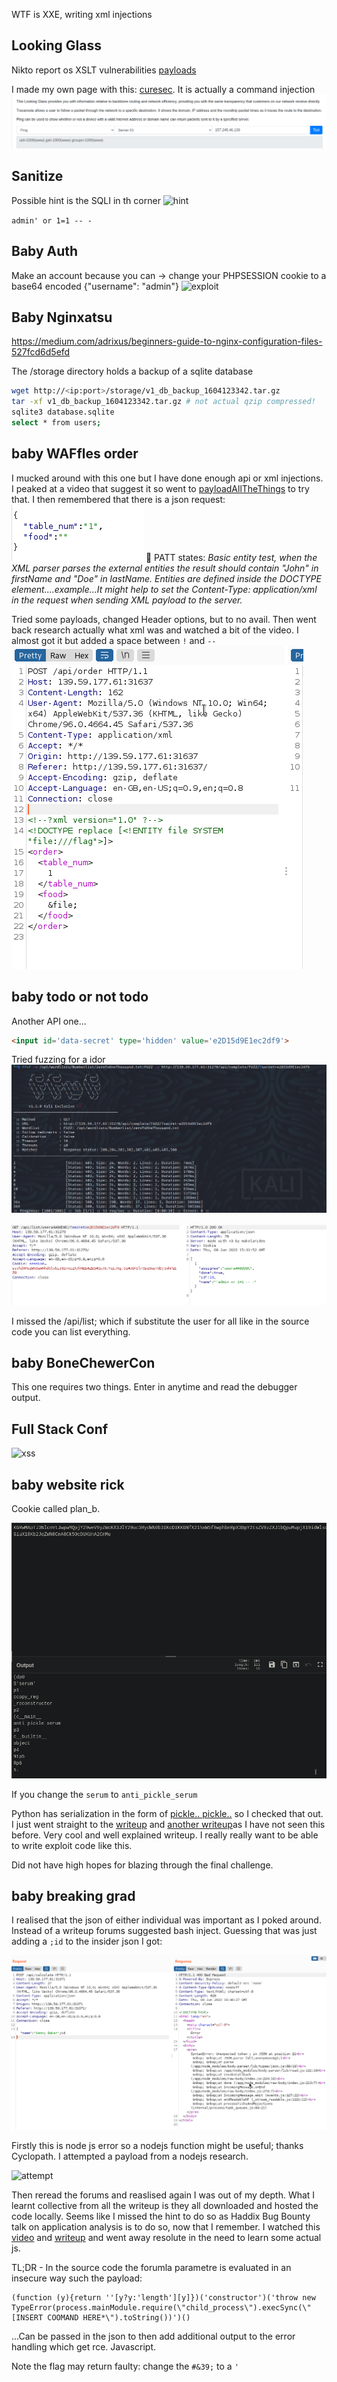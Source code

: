 
WTF is XXE, writing xml injections

## Looking Glass

Nikto report os XSLT vulnerabilities
[payloads](https://github.com/swisskyrepo/PayloadsAllTheThings/tree/master/XSLT%20Injection)

I made my own page with this: [curesec](https://curesec.com/blog/article/blog/MoinMoin-198-XSS-175.html).
It is actually a command injection
![exploit-lg](Screenshots/looking-glass-exploit.png)


## Sanitize 
 
Possible hint is the SQLI in th corner
![hint](sanitize-hint-question-mark.png)

`admin' or 1=1 -- -`

## Baby Auth

Make an account because you can -> change your PHPSESSION cookie to a base64 encoded {"username": "admin"}
![exploit](Screenshots/baby-exploit.png)
 
## Baby Nginxatsu

https://medium.com/adrixus/beginners-guide-to-nginx-configuration-files-527fcd6d5efd

The /storage directory holds a backup of a sqlite database
```bash
wget http://<ip:port>/storage/v1_db_backup_1604123342.tar.gz
tar -xf v1_db_backup_1604123342.tar.gz # not actual qzip compressed!
sqlite3 database.sqlite
select * from users; 
```

## baby WAFfles order

I mucked around with this one but I have done enough api or xml injections. I peaked at a video that suggest it so went to [payloadAllTheThings](https://github.com/swisskyrepo/PayloadsAllTheThings) to try that.
I then remembered that there is a json request:
![xml](Screenshots/xml-inject-remembered.png)

PATT states: *Basic entity test, when the XML parser parses the external entities the result should contain "John" in firstName and "Doe" in lastName. Entities are defined inside the DOCTYPE element....example...It might help to set the Content-Type: application/xml in the request when sending XML payload to the server.*

Tried some payloads, changed Header options, but to no avail. Then went back research actually what xml was and watched a bit of the video. 
I almost got it but added a space between `!` and `--`
![xmlexploit](Screenshots/xml-exploit.png)


## baby todo or not todo

Another API one...

```html
<input id='data-secret' type='hidden' value='e2D15d9E1ec2df9'> 
```
Tried fuzzing for a idor
![ffuf](Screenshots/ffufthetodo.png)

![listing](Screenshots/listing.png)

I missed the /api/list; which if substitute the user for all like in the source code you can list everything.


## baby BoneChewerCon

This one requires two things. Enter in anytime and read the debugger output.

## Full Stack Conf


![xss](Screenshots/xxs)

## baby website rick

Cookie called plan\_b.

![cc](Screenshots/cyberchefisgreat.png)

If you change the `serum` to `anti_pickle_serum`

Python has serialization in the form of [pickle.. pickle..](https://www.i2tutorials.com/python-serialization-deserialization/) so I checked that out.
I just went straight to the [writeup](https://braincoke.fr/write-up/hack-the-box/baby-website-rick/) and [another writeup](https://ir0nstone.gitbook.io/hackthebox/challenges/web/baby-website-rick)as I have not seen this before. 
Very cool and well explained writeup. I really really want to be able to write exploit code like this. 

Did not have high hopes for blazing through the final challenge.

## baby breaking grad

I realised that the json of either individual was important as I poked around. Instead of a writeup forums suggested bash inject.
Guessing that was just adding a `;id` to the insider json I got:

![bashed](Screenshots/hinted.png)

Firstly this is node js error so a nodejs function might be useful; thanks Cyclopath.
I attempted a payload from a nodejs research.

![attempt](Screensshots/attempted.png)

Then reread the forums and reaslised again I was out of my depth.
What I learnt collective from all the writeup is they all downloaded and hosted the code locally.
Seems like I missed the hint to do so as Haddix Bug Bounty talk on application analysis is to do so, now that I remember.
I watched this [video](https://www.youtube.com/watch?v=kTsg8iQzX4M) and [writeup](https://hilb3r7.github.io/walkthroughs/babybreakinggrad.html) and went away resolute in the need to learn some actual js.

TL;DR - In the source code the forumla parametre is evaluated in an insecure way such the payload:
```
(function (y){return ''[y?y:'length'][y]})('constructor')('throw new TypeError(process.mainModule.require(\"child_process\").execSync(\"[INSERT COOMAND HERE*\").toString())')()
```
...Can be passed in the json to then add additional output to the error handling which get rce. Javascript.

Note the flag may return faulty: change the `#&39;` to a `'` 



